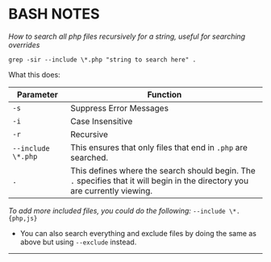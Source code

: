 # BASH NOTES

*How to search all php files recursively for a string, useful for searching overrides*
```
grep -sir --include \*.php "string to search here" .
```
What this does:

Parameter | Function
--- | ---
`-s` | Suppress Error Messages
`-i` | Case Insensitive
`-r` | Recursive
`--include \*.php` | This ensures that only files that end in `.php` are searched. 
`.` | This defines where the search should begin. The `.` specifies that it will begin in the directory you are currently viewing.

_To add more included files, you could do the following:_
`--include \*.{php,js}`
- You can also search everything and exclude files by doing the same as above but using `--exclude` instead.

---
